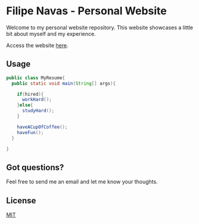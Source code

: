 # Filipe Navas - Personal Website

Welcome to my personal website repository. This website showcases a little bit about myself and my experience.


Access the website [here](https://filipenavas.github.io/).

## Usage

```java
public class MyResume{
  public static void main(String[] args){

    if(hired){
      workHard();
    }else{
      studyHard();
    }

    haveACupOfCoffee();
    haveFun();
  }

}
```

## Got questions?
Feel free to send me an email and let me know your thoughts.

## License
[MIT](https://choosealicense.com/licenses/mit/)